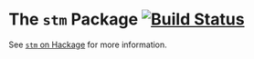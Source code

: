 The `stm` Package [![Build Status](https://travis-ci.org/haskell/stm.svg?branch=master)](https://travis-ci.org/haskell/stm)
=================

See [`stm` on Hackage](http://hackage.haskell.org/package/stm) for more information.
